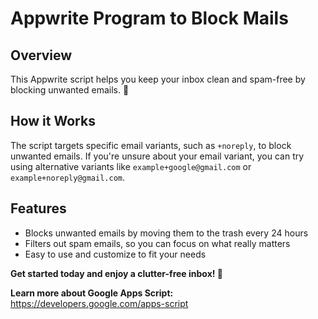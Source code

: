 # Appwrite Program to Block Mails

## Overview

This Appwrite script helps you keep your inbox clean and spam-free by blocking unwanted emails. 🚫

## How it Works

The script targets specific email variants, such as `+noreply`, to block unwanted emails. If you're unsure about your email variant, you can try using alternative variants like `example+google@gmail.com` or `example+noreply@gmail.com`.

## Features

* Blocks unwanted emails by moving them to the trash every 24 hours
* Filters out spam emails, so you can focus on what really matters
* Easy to use and customize to fit your needs

**Get started today and enjoy a clutter-free inbox! 📲**

**Learn more about Google Apps Script:** https://developers.google.com/apps-script
